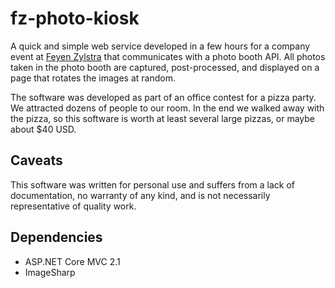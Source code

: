# fz-photo-kiosk

A quick and simple web service developed in a few hours for a company event at [Feyen Zylstra](http://feyenzylstra.com) that communicates with a photo booth API. All photos taken in the photo booth are captured, post-processed, and displayed on a page that rotates the images at random.

The software was developed as part of an office contest for a pizza party. We attracted dozens of people to our room. In the end we walked away with the pizza, so this software is worth at least several large pizzas, or maybe about $40 USD.

## Caveats

This software was written for personal use and suffers from a lack of documentation, no warranty of any kind, and is not necessarily representative of quality work.

## Dependencies

- ASP.NET Core MVC 2.1
- ImageSharp


